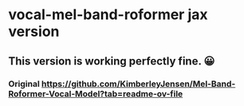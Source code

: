 # vocal-mel-band-roformer jax version 
## This version is working perfectly fine. 😀 
### Original https://github.com/KimberleyJensen/Mel-Band-Roformer-Vocal-Model?tab=readme-ov-file
